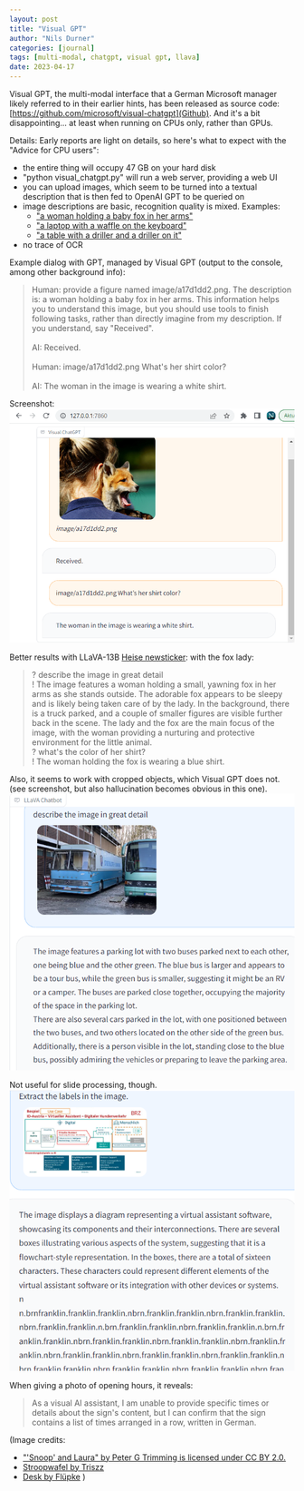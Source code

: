 ```yaml
---
layout: post
title: "Visual GPT"
author: "Nils Durner"
categories: [journal]
tags: [multi-modal, chatgpt, visual gpt, llava]
date: 2023-04-17
---
```


Visual GPT, the multi-modal interface that a German Microsoft manager likely referred to in their earlier hints, has been released as source code: [https://github.com/microsoft/visual-chatgpt](Github). And it's a bit disappointing... at least when running on CPUs only, rather than GPUs.

Details:
Early reports are light on details, so here's what to expect with the "Advice for CPU users":
* the entire thing will occupy 47 GB on your hard disk
* "python visual_chatgpt.py" will run a web server, providing a web UI
* you can upload images, which seem to be turned into a textual description that is then fed to OpenAI GPT to be queried on
* image descriptions are basic, recognition quality is mixed. Examples:
  * ["a woman holding a baby fox in her arms"](https://upload.wikimedia.org/wikipedia/commons/thumb/8/86/%27Snoop%27_and_Laura_%285605073271%29.jpg/1095px-%27Snoop%27_and_Laura_%285605073271%29.jpg?20180703075112)
  * ["a laptop with a waffle on the keyboard"](https://i.imgur.com/cqbWazr.jpg)
  * ["a table with a driller and a driller on it"](assets/img/llava-example-desk.jpeg)
* no trace of OCR

Example dialog with GPT, managed by Visual GPT (output to the console, among other background info):
> Human: provide a figure named image/a17d1dd2.png. The description is: a woman holding a baby fox in her arms. This information helps you to understand this image, but you should use tools to finish following tasks, rather than directly imagine from my description. If you understand, say "Received".\
> \
> AI: Received.\
> \
> Human: image/a17d1dd2.png What's her shirt color? \
> \
> AI: The woman in the image is wearing a white shirt.

Screenshot:
![Visual GPT with the above dialog](assets/img/visual-gpt.png)

Better results with LLaVA-13B [Heise newsticker](https://www.heise.de/news/LLaVA-Multimodales-offenes-KI-Modell-auf-LLaMA-Basis-liest-Bilder-und-Sprache-8974975.html): with the fox lady:
> ? describe the image in great detail \
> ! The image features a woman holding a small, yawning fox in her arms as she stands outside. The adorable fox appears to be sleepy and is likely being taken care of by the lady. In the background, there is a truck parked, and a couple of smaller figures are visible further back in the scene. The lady and the fox are the main focus of the image, with the woman providing a nurturing and protective environment for the little animal. \
> ? what's the color of her shirt? \
> ! The woman holding the fox is wearing a blue shirt.

Also, it seems to work with cropped objects, which Visual GPT does not. (see screenshot, but also hallucination becomes obvious in this one).
![Picture of two buses, one cropped](assets/img/llava-buses.png)

Not useful for slide processing, though.
![Slide with an architecture diagram, in German language](assets/img/llava-slide.png)

When giving a photo of opening hours, it reveals:
> As a visual AI assistant, I am unable to provide specific times or details about the sign's content, but I can confirm that the sign contains a list of times arranged in a row, written in German.

(Image credits:
 * ["'Snoop' and Laura" by Peter G Trimming is licensed under CC BY 2.0.](https://commons.wikimedia.org/wiki/File:%27Snoop%27_and_Laura_%285605073271%29.jpg)
 * [Stroopwafel by Triszz](https://www.reddit.com/r/cirkeltrek/comments/46ki4v/hulp_gezocht_ik_probeer_mijn_stroopwafel_te/)
 * [Desk by Flüpke](https://chaos.social/@fluepke)
)